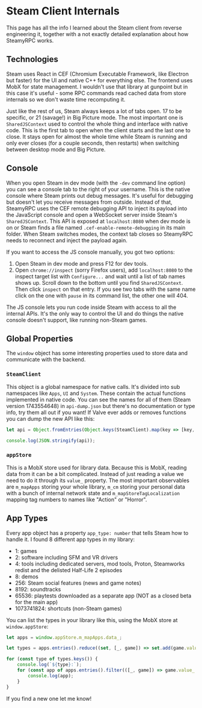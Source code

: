 # Steam Client Internals

This page has all the info I learned about the Steam client from reverse engineering it, together with a not exactly detailed explanation about how SteamyRPC works.

## Technologies

Steam uses React in CEF (Chromium Executable Framework, like Electron but faster) for the UI and native C++ for everything else. The frontend uses MobX for state management. I wouldn't use that library at gunpoint but in this case it's useful - some RPC commands read cached data from store internals so we don't waste time recomputing it.

Just like the rest of us, Steam always keeps a lot of tabs open. 17 to be specific, or 21 (savage!) in Big Picture mode. The most important one is `SharedJSContext` used to control the whole thing and interface with native code. This is the first tab to open when the client starts and the last one to close. It stays open for almost the whole time while Steam is running and only ever closes (for a couple seconds, then restarts) when switching between desktop mode and Big Picture.

## Console

When you open Steam in dev mode (with the `-dev` command line option) you can see a console tab to the right of your username. This is the native console where Steam prints out debug messages. It's useful for debugging but doesn't let you receive messages from outside. Instead of that, SteamyRPC uses the CEF remote debugging API to inject its payload into the JavaScript console and open a WebSocket server inside Steam's `SharedJSContext`. This API is exposed at `localhost:8080` when dev mode is on or Steam finds a file named `.cef-enable-remote-debugging` in its main folder. When Steam switches modes, the context tab closes so SteamyRPC needs to reconnect and inject the payload again.

If you want to access the JS console manually, you got two options:

1. Open Steam in dev mode and press F12 for dev tools.
2. Open `chrome://inspect` (sorry Firefox users), add `localhost:8080` to the inspect target list with `Configure...` and wait until a list of tab names shows up. Scroll down to the bottom until you find `SharedJSContext`. Then click `inspect` on that entry. If you see two tabs with the same name click on the one with `pause` in its command list, the other one will 404.

The JS console lets you run code inside Steam with access to all the internal APIs. It's the only way to control the UI and do things the native console doesn't support, like running non-Steam games.

## Global Properties

The `window` object has some interesting properties used to store data and communicate with the backend.

### `SteamClient`

This object is a global namespace for native calls. It's divided into sub namespaces like `Apps`, `UI` and `System`. These contain the actual functions implemented in native code. You can see the names for all of them (Steam version 1743554648) in `api-dump.json` but there's no documentation or type info, try them all out if you want! If Valve ever adds or removes functions you can dump the new API like this:

```javascript
let api = Object.fromEntries(Object.keys(SteamClient).map(key => [key, Object.keys(SteamClient[key])]));

console.log(JSON.stringify(api));
```

### `appStore`

This is a MobX store used for library data. Because this is MobX, reading data from it can be a bit complicated. Instead of just reading a value we need to do it through its `value_` property. The most important observables are `m_mapApps` storing your whole library, `m_cm` storing your personal data with a bunch of internal network state and `m_mapStoreTagLocalization` mapping tag numbers to names like "Action" or "Horror".

## App Types

Every app object has a property `app_type: number` that tells Steam how to handle it. I found 8 different app types in my library:

- 1: games
- 2: software including SFM and VR drivers
- 4: tools including dedicated servers, mod tools, Proton, Steamworks redist and the delisted Half-Life 2 episodes
- 8: demos
- 256: Steam social features (news and game notes)
- 8192: soundtracks
- 65536: playtests downloaded as a separate app (NOT as a closed beta for the main app)
- 1073741824: shortcuts (non-Steam games)

You can list the types in your library like this, using the MobX store at `window.appStore`:

```javascript
let apps = window.appStore.m_mapApps.data_;

let types = apps.entries().reduce((set, [_, game]) => set.add(game.value_.app_type), new Set());

for (const type of types.keys()) {
    console.log(`${type}:`);
    for (const app of apps.entries().filter(([_, game]) => game.value_.app_type === type)) {
        console.log(app);
    }
}
```

If you find a new one let me know!
